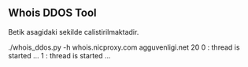  
Whois DDOS Tool
----------------

Betik asagidaki sekilde calistirilmaktadir.

./whois_ddos.py -h whois.nicproxy.com agguvenligi.net 20
0 : thread is started ...
1 : thread is started ...
